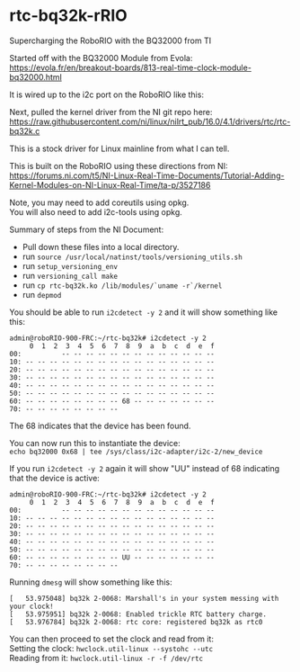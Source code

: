 # rtc-bq32k-rRIO
Supercharging the RoboRIO with the BQ32000 from TI

Started off with the BQ32000 Module from Evola:  
https://evola.fr/en/breakout-boards/813-real-time-clock-module-bq32000.html

It is wired up to the i2c port on the RoboRIO like this:
<insert pic here>

Next, pulled the kernel driver from the NI git repo here:  
https://raw.githubusercontent.com/ni/linux/nilrt_pub/16.0/4.1/drivers/rtc/rtc-bq32k.c

This is a stock driver for Linux mainline from what I can tell.

This is built on the RoboRIO using these directions from NI:  
https://forums.ni.com/t5/NI-Linux-Real-Time-Documents/Tutorial-Adding-Kernel-Modules-on-NI-Linux-Real-Time/ta-p/3527186

Note, you may need to add coreutils using opkg.  
You will also need to add i2c-tools using opkg.

Summary of steps from the NI Document: 
- Pull down these files into a local directory.
- run ```source /usr/local/natinst/tools/versioning_utils.sh```
- run ```setup_versioning_env```
- run ```versioning_call make```
- run ```cp rtc-bq32k.ko /lib/modules/`uname -r`/kernel```
- run ```depmod```

You should be able to run ```i2cdetect -y 2``` and it will show something like this:  
```
admin@roboRIO-900-FRC:~/rtc-bq32k# i2cdetect -y 2  
     0  1  2  3  4  5  6  7  8  9  a  b  c  d  e  f  
00:          -- -- -- -- -- -- -- -- -- -- -- -- --  
10: -- -- -- -- -- -- -- -- -- -- -- -- -- -- -- --  
20: -- -- -- -- -- -- -- -- -- -- -- -- -- -- -- --  
30: -- -- -- -- -- -- -- -- -- -- -- -- -- -- -- --  
40: -- -- -- -- -- -- -- -- -- -- -- -- -- -- -- --  
50: -- -- -- -- -- -- -- -- -- -- -- -- -- -- -- --  
60: -- -- -- -- -- -- -- -- 68 -- -- -- -- -- -- --  
70: -- -- -- -- -- -- -- --                          
```

The 68 indicates that the device has been found.

You can now run this to instantiate the device:  
```echo bq32000 0x68 | tee /sys/class/i2c-adapter/i2c-2/new_device```

If you run ```i2cdetect -y 2``` again it will show "UU" instead of 68 indicating that the device is active:
```
admin@roboRIO-900-FRC:~/rtc-bq32k# i2cdetect -y 2  
     0  1  2  3  4  5  6  7  8  9  a  b  c  d  e  f  
00:          -- -- -- -- -- -- -- -- -- -- -- -- --  
10: -- -- -- -- -- -- -- -- -- -- -- -- -- -- -- --  
20: -- -- -- -- -- -- -- -- -- -- -- -- -- -- -- --  
30: -- -- -- -- -- -- -- -- -- -- -- -- -- -- -- --  
40: -- -- -- -- -- -- -- -- -- -- -- -- -- -- -- --  
50: -- -- -- -- -- -- -- -- -- -- -- -- -- -- -- --  
60: -- -- -- -- -- -- -- -- UU -- -- -- -- -- -- --  
70: -- -- -- -- -- -- -- --                          
```

Running ```dmesg``` will show something like this:  
```
[   53.975048] bq32k 2-0068: Marshall's in your system messing with your clock!  
[   53.975951] bq32k 2-0068: Enabled trickle RTC battery charge.  
[   53.976784] bq32k 2-0068: rtc core: registered bq32k as rtc0  
```

You can then proceed to set the clock and read from it:  
Setting the clock: ```hwclock.util-linux --systohc --utc```  
Reading from it: ```hwclock.util-linux -r -f /dev/rtc```
